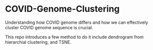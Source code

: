 # COVID-Genome-Clustering
Understanding how COVID genome differs and how we can effectively cluster COVID genome sequence is crucial. 

This repo introduces a few method to do it include dendrogram from hierarchial clustering, and TSNE.
